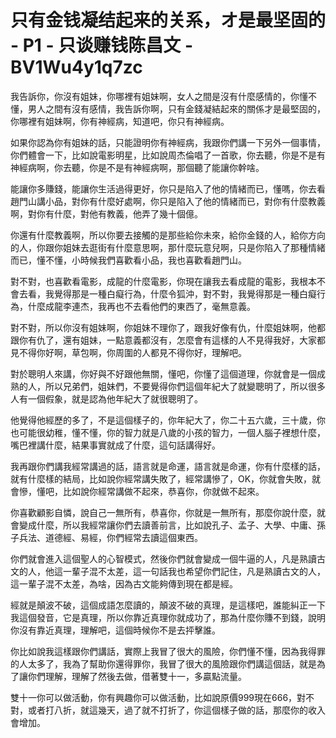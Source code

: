 # 只有金钱凝结起来的关系，オ是最坚固的 - P1 - 只谈赚钱陈昌文 - BV1Wu4y1q7zc

我告訴你，你沒有姐妹，你哪裡有姐妹啊，女人之間是沒有什麼感情的，你懂不懂，男人之間有沒有感情，我告訴你啊，只有金錢凝結起來的關係才是最堅固的，你哪裡有姐妹啊，你有神經病，知道吧，你只有神經病。

如果你認為你有姐妹的話，只能證明你有神經病，我跟你們講一下另外一個事情，你們體會一下，比如說電影明星，比如說周杰倫唱了一首歌，你去聽，你是不是有神經病啊，你去聽，你是不是有神經病啊，那個聽了能讓你幹啥。

能讓你多賺錢，能讓你生活過得更好，你只是陷入了他的情緒而已，懂嗎，你去看趙門山講小品，對你有什麼好處啊，你只是陷入了他的情緒而已，對你有什麼教義啊，對你有什麼，對他有教義，他弄了幾十個億。

你還有什麼教義啊，所以你要去接觸的是那些給你未來，給你金錢的人，給你方向的人，你跟你姐妹去逛街有什麼意思啊，那什麼玩意兒啊，只是你陷入了那種情緒而已，懂不懂，小時候我們喜歡看小品，我也喜歡看趙門山。

對不對，也喜歡看電影，成龍的什麼電影，你現在讓我去看成龍的電影，我根本不會去看，我覺得那是一種白癡行為，什麼令狐沖，對不對，我覺得那是一種白癡行為，什麼成龍李連杰，我再也不去看他們的東西了，毫無意義。

對不對，所以你沒有姐妹啊，你姐妹不理你了，跟我好像有仇，什麼姐妹啊，他都跟你有仇了，還有姐妹，一點意義都沒有，怎麼會有這樣的人不見得我好，大家都見不得你好啊，草包啊，你周圍的人都見不得你好，理解吧。

對於聰明人來講，你好與不好跟他無關，懂吧，你懂了這個道理，你就會是一個成熟的人，所以兄弟們，姐妹們，不要覺得你們這個年紀大了就變聰明了，所以很多人有一個假象，就是認為他年紀大了就很聰明了。

他覺得他經歷的多了，不是這個樣子的，你年紀大了，你二十五六歲，三十歲，你也可能很幼稚，懂不懂，你的智力就是八歲的小孩的智力，一個人腦子裡想什麼，嘴巴裡講什麼，結果事實就成了什麼，這句話講得好。

我再跟你們講我經常講過的話，語言就是命運，語言就是命運，你有什麼樣的話，就有什麼樣的結局，比如說你經常講失敗了，經常講慘了，OK，你就會失敗，就會慘，懂吧，比如說你經常講做不起來，恭喜你，你就做不起來。

你喜歡顧影自憐，說自己一無所有，恭喜你，你就是一無所有，那麼你說什麼，就會變成什麼，所以我經常讓你們去讀善前言，比如說孔子、孟子、大學、中庸、孫子兵法、道德經、易經，你們經常去讀這個東西。

你們就會進入這個聖人的心智模式，然後你們就會變成一個牛逼的人，凡是熟讀古文的人，他這一輩子混不太差，這一句話我也希望你們記住，凡是熟讀古文的人，這一輩子混不太差，為啥，因為古文能夠傳到現在都是經。

經就是顛波不破，這個成語怎麼讀的，顛波不破的真理，是這樣吧，誰能糾正一下我這個發音，它是真理，所以你靠近真理你就成功了，那為什麼你賺不到錢，說明你沒有靠近真理，理解吧，這個時候你不是去抨擊誰。

你比如說我這樣跟你們講話，實際上我冒了很大的風險，你們懂不懂，因為我得罪的人太多了，我為了幫助你還得罪你，我冒了很大的風險跟你們講這個話，就是為了讓你們理解，理解了然後去做，借著雙十一，多贏點流量。

雙十一你可以做活動，你有興趣你可以做活動，比如說原價999現在666，對不對，或者打八折，就這幾天，過了就不打折了，你這個樣子做的話，那麼你的收入會增加。

